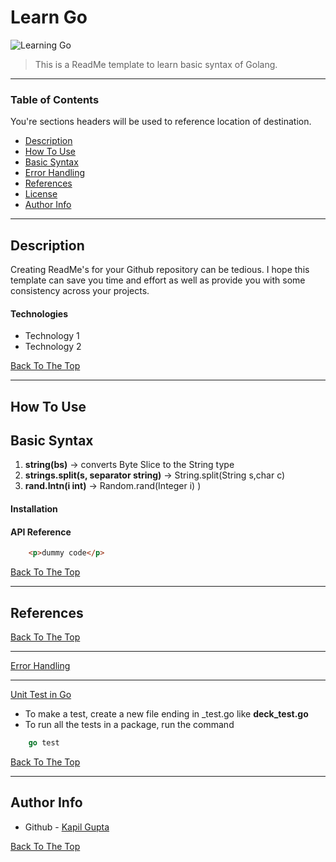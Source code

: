 # Learn Go

![Learning Go](https://mytrashcode.com/wp-content/webp-express/webp-images/doc-root/wp-content/uploads/2019/11/4.jpg.webp "Learning Go")

> This is a ReadMe template to learn basic syntax of Golang.

---

### Table of Contents
You're sections headers will be used to reference location of destination.

- [Description](#description)
- [How To Use](#how-to-use)
- [Basic Syntax](#basic-syntax)
- [Error Handling](#error-handling)
- [References](#references)
- [License](#license)
- [Author Info](#author-info)

---

## Description

Creating ReadMe's for your Github repository can be tedious.  I hope this template can save you time and effort as well as provide you with some consistency across your projects.

#### Technologies

- Technology 1
- Technology 2

[Back To The Top](#read-me-template)

---

## How To Use

## Basic Syntax

1) **string(bs)** -> converts Byte Slice to the String type
2) **strings.split(s, separator string)** ->  String.split(String s,char c)
3) **rand.Intn(i int)** -> Random.rand(Integer i)
)
#### Installation



#### API Reference

```html
    <p>dummy code</p>
```
[Back To The Top](#read-me-template)

---

## References
[Back To The Top](#read-me-template)

---
[Error Handling](#error-handling)

---
[Unit Test in Go](#unit-tests)

- To make a test, create a new file ending in _test.go like **deck_test.go**
- To run all the tests in a package, run the command
```go
    go test
```


[Back To The Top](#read-me-template)

---

## Author Info

- Github - [Kapil Gupta](https://github.com/kapilgupta101292)

[Back To The Top](#read-me-template)